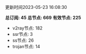 更新时间2023-05-23 16:08:30

**总订阅: 45**
**总节点: 669**
**有效节点: 225**
- v2ray节点: 182
- ssr节点: 3
- ss节点: 26
- trojan节点: 14
